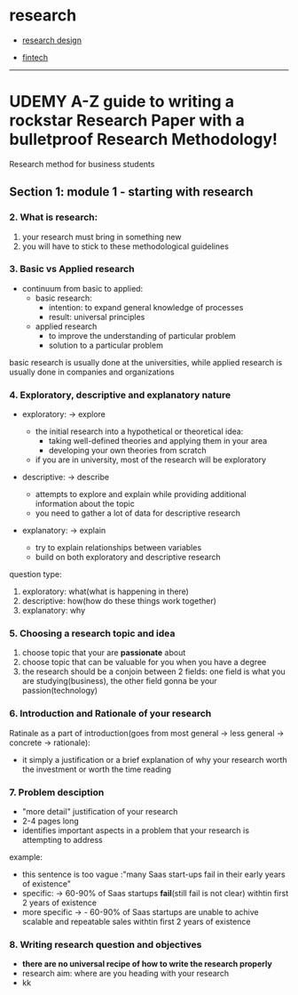 # research

- [research design](research-design)

- [fintech](fintech)

---

# UDEMY A-Z guide to writing a rockstar Research Paper with a bulletproof Research Methodology!

Research method for business students

## Section 1: module 1 - starting with research

### 2. What is research:

1. your research must bring in something new
2. you will have to stick to these methodological guidelines

### 3. Basic vs Applied research

- continuum from basic to applied:
  - basic research:
    - intention: to expand general knowledge of processes
    - result: universal principles
  - applied research
    - to improve the understanding of particular problem
    - solution to a particular problem

basic research is usually done at the universities, while applied research is usually done in companies and organizations

### 4. Exploratory, descriptive and explanatory nature

- exploratory: -> explore

  - the initial research into a hypothetical or theoretical idea:
    - taking well-defined theories and applying them in your area
    - developing your own theories from scratch
  - if you are in university, most of the research will be exploratory

- descriptive: -> describe

  - attempts to explore and explain while providing additional information about the topic
  - you need to gather a lot of data for descriptive research

- explanatory: -> explain
  - try to explain relationships between variables
  - build on both exploratory and descriptive research

question type:

1. exploratory: what(what is happening in there)
2. descriptive: how(how do these things work together)
3. explanatory: why

### 5. Choosing a research topic and idea

1. choose topic that your are **passionate** about
2. choose topic that can be valuable for you when you have a degree
3. the research should be a conjoin between 2 fields: one field is what you are studying(business), the other field gonna be your passion(technology)

### 6. Introduction and Rationale of your research

Ratinale as a part of introduction(goes from most general -> less general -> concrete -> rationale):

- it simply a justification or a brief explanation of why your research worth the investment or worth the time reading

### 7. Problem desciption

- "more detail" justification of your research
- 2-4 pages long
- identifies important aspects in a problem that your research is attempting to address

example:

- this sentence is too vague :"many Saas start-ups fail in their early years of existence"
- specific: -> 60-90% of Saas startups **fail**(still fail is not clear) withtin first 2 years of existence
- more specific -> - 60-90% of Saas startups are unable to achive scalable and repeatable sales withtin first 2 years of existence

### 8. Writing research question and objectives

- **there are no universal recipe of how to write the research properly**
- research aim: where are you heading with your research
- kk
